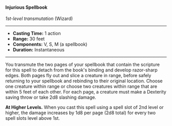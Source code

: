 #### Injurious Spellbook
*1st-level transmutation* (Wizard)
___
- **Casting Time:** 1 action
- **Range:** 30 feet
- **Components:** V, S, M (a spellbook)
- **Duration:** Instantaneous
---
You transmute the two pages of your spellbook that contain the scripture for this spell to detach from the book's binding and develop razor-sharp edges. Both pages fly out and slice a creature in range, before safely returning to your spellbook and rebinding to their original location. Choose one creature within range or choose two creatures within range that are within 5 feet of each other. For each page, a creature must make a Dexterity saving throw or take 2d8 slashing damage.

**At Higher Levels.** When you cast this spell using a spell slot of 2nd level or higher, the damage increases by 1d8 per page (2d8 total) for every two spell slots level above 1st.
